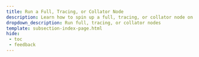 ```yaml
---
title: Run a Full, Tracing, or Collator Node
description: Learn how to spin up a full, tracing, or collator node on Moonbeam, as well as the requirements for being a collator (block producer).
dropdown_description: Run full, tracing, or collator nodes
template: subsection-index-page.html
hide: 
 - toc
 - feedback
---
```

